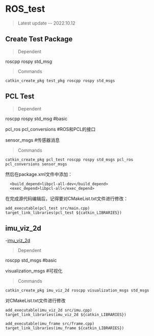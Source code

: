 # ROS_test
> Latest update  --  2022.10.12


## Create Test Package
>Dependent

roscpp rospy std_msg 
>Commands
```
catkin_create_pkg test_pkg roscpp rospy std_msgs
```
## PCL Test
>Dependent

roscpp rospy std_msg #basic

pcl_ros pcl_conversions #ROS和PCL的接口

sensor_msgs #传感器消息
>Commands
```
catkin_create_pkg pcl_test roscpp rospy std_msgs pcl_ros pcl_conversions sensor_msgs
```
然后在package.xml文件中添加：
```
  <build_depend>libpcl-all-dev</build_depend>
  <exec_depend>libpcl-all</exec_depend>
```
在完成源代码编辑后，记得要对CMakeList.txt文件进行修改：
```
add_executable(pcl_test src/main.cpp)
target_link_libraries(pcl_test ${catkin_LIBRARIES})

```

## imu_viz_2d
-[imu_viz_2d](https://zhuanlan.zhihu.com/p/143769628)
>Dependent

roscpp std_msgs #basic

visualization_msgs #可视化

>Commands
```
catkin_create_pkg imu_viz_2d roscpp visualization_msgs std_msgs
```
对CMakeList.txt文件进行修改
```
add_executable(imu_viz_2d src/imu.cpp)
target_link_libraries(imu_viz_2d ${catkin_LIBRARIES})

add_executable(imu_frame src/frame.cpp)
target_link_libraries(imu_frame ${catkin_LIBRARIES})
```